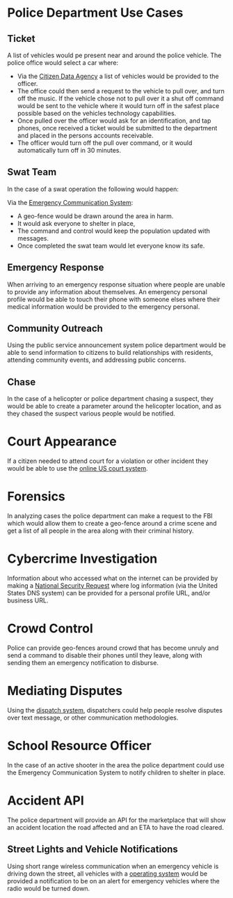# Police Department Use Cases

## Ticket

A list of vehicles would pe present near and around the police vehicle. The police office would select a car where:

- Via the [Citizen Data Agency](/citzen-data-agency/) a list of vehicles would be provided to the officer.
- The office could then send a request to the vehicle to pull over, and turn off the music. If the vehicle chose not to pull over it a shut off command would be sent to the vehicle where it would turn off in the safest place possible based on the vehicles technology capabilities.
- Once pulled over the officer would ask for an identification, and tap phones, once received a ticket would be submitted to the department and placed in the persons accounts receivable.
- The officer would turn off the pull over command, or it would automatically turn off in 30 minutes.

## Swat Team

In the case of a swat operation the following would happen:

Via the [Emergency Communication System](/ecs-gov/):

- A geo-fence would be drawn around the area in harm.
- It would ask everyone to shelter in place,
- The command and control would keep the population updated with messages.
- Once completed the swat team would let everyone know its safe.

## Emergency Response

When arriving to an emergency response situation where people are unable to provide any information about themselves.
An emergency personal profile would be able to touch their phone with someone elses where their medical information would be provided to the emergency personal.

## Community Outreach

Using the public service announcement system police department would be able to send information to citizens to build relationships with residents, attending community events, and addressing public concerns.

## Chase

In the case of a helicopter or police department chasing a suspect, they would be able to create a parameter around the helicopter location, and as they chased the suspect various people would be notified.

# Court Appearance

If a citizen needed to attend court for a violation or other incident they would be able to use the [online US court system](/court-system/).

# Forensics

In analyzing cases the police department can make a request to the FBI which would allow them to create a geo-fence around a crime scene and get a list of all people in the area along with their criminal history.

# Cybercrime Investigation

Information about who accessed what on the internet can be provided by making a [National Security Request](/national-security-agency/) where log information (via the United States DNS system) can be provided for a personal profile URL, and/or business URL.

# Crowd Control

Police can provide geo-fences around crowd that has become unruly and send a command to disable their phones until they leave, along with sending them an emergency notification to disburse.

# Mediating Disputes

Using the [dispatch system](/federal-emergency-dispatch/), dispatchers could help people resolve disputes over text message, or other communication methodologies.

# School Resource Officer

In the case of an active shooter in the area the police department could use the Emergency Communication System to notify children to shelter in place.

# Accident API

The police department will provide an API for the marketplace that will show an accident location the road affected and an ETA to have the road cleared.

## Street Lights and Vehicle Notifications

Using short range wireless communication when an emergency vehicle is driving down the street, all vehicles with a [operating system](/vehicle-technology-act/) would be provided a notification to be on an alert for emergency vehicles where the radio would be turned down.
